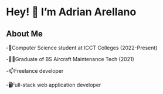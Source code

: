 <h1>Hey! 👋  I’m Adrian Arellano</h1>

<h2>About Me</h2>
<p>-🌱Computer Science student at ICCT Colleges (2022-Present)</p>
<p>-👨‍🎓Graduate of BS Aircraft Maintenance Tech (2021)</p>
<p>-📫Freelance developer</p>
<p>-🖥️Full-stack web application developer</p>


<!---
mcgel28/mcgel28 is a ✨ special ✨ repository because its `README.md` (this file) appears on your GitHub profile.
You can click the Preview link to take a look at your changes.
--->
